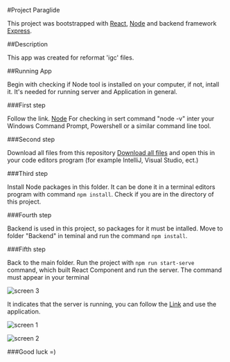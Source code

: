 #Project Paraglide

This project was bootstrapped with [React](https://github.com/facebook/create-react-app), [Node](https://nodejs.org/en/) and backend framework [Express](https://expressjs.com/).

##Description

This app was created for reformat 'igc' files.

##Running App

Begin with checking if Node tool is installed on your computer, if not, intall it. It's needed for running server and Application in general.

###First step

Follow the link. [Node](https://nodejs.org/en/download/) For checking in sert command "node -v" inter your Windows Command Prompt, Powershell or a similar command line tool.

###Second step

Download all files from this repository [Download all files](https://github.com/VasylKobil/Paraglide/archive/refs/heads/main.zip) and open this in your code editors program (for example IntelliJ, Visual Studio, ect.)

###Third step

Install Node packages in this folder. It can be done it in a terminal editors program with command `npm install`. Check if you are in the directory of this project.

###Fourth step

Backend is used in this project, so packages for it must be intalled. Move to folder "Backend" in teminal and run the command `npm install`.

###Fifth step

Back to the main folder. Run the project with `npm run start-serve` command, which built React Component and run the server. The command must appear in your terminal

![screen 3](https://user-images.githubusercontent.com/65114423/114131854-a0672d00-9903-11eb-9930-b4168808dd76.png)

It indicates that the server is running, you can follow the [Link](http://localhost:3000/) and use the application.

![screen 1](https://user-images.githubusercontent.com/65114423/114131901-b1b03980-9903-11eb-9d50-5a369ef4b4c0.png)

![screen 2](https://user-images.githubusercontent.com/65114423/114131929-bc6ace80-9903-11eb-88fb-e5579f0ea89c.png)


###Good luck =)
